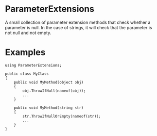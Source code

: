# ParameterExtensions
A small collection of parameter extension methods that check whether a parameter is null. In the case of strings, it will check that the parameter is not null and not empty.

# Examples
    using ParameterExtensions;
    
    public class MyClass
    {
        public void MyMethod(object obj)
        {
            obj.ThrowIfNull(nameof(obj));
            ...
        }
    
        public void MyMethod(string str)
        {
            str.ThrowIfNullOrEmpty(nameof(str));
            ...
        }
    }
    

